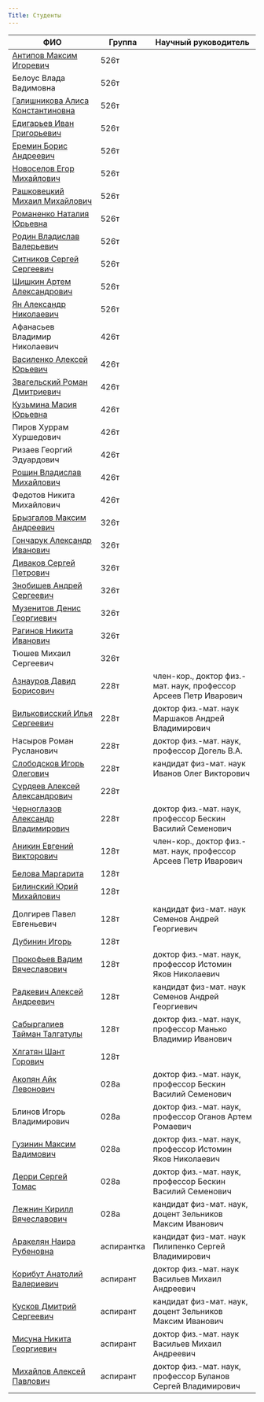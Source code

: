 ```yaml
---
Title: Студенты
---
```


ФИО | Группа | Научный руководитель
--|--|--
[Антипов Максим Игоревич](mailto:maksim.antipov.97@mail.ru "E-mail: maksim.antipov.97@mail.ru") | 526т | |
Белоус Влада Вадимовна | 526т | |
[Галишникова Алиса Константиновна](mailto:alice19832@gmail.com "E-mail: alice19832@gmail.com") | 526т | |
[Едигарьев Иван Григорьевич](mailto:edigaryev.ig@phystech.edu "E-mail: edigaryev.ig@phystech.edu") | 526т | |
[Еремин Борис Андреевич](mailto:ereminbonisru@yandex.ru "E-mail: ereminbonisru@yandex.ru") | 526т | |
[Новоселов Егор Михайлович](mailto:novoselovegor@gmail.com "E-mail: novoselovegor@gmail.com") | 526т | |
[Рашковецкий Михаил Михайлович](mailto:rashkovetskiy.mm@phystech.edu "E-mail: rashkovetskiy.mm@phystech.edu") | 526т | |
[Романенко Наталия Юрьевна](mailto:rmtasha@yandex.ru "E-mail: rmtasha@yandex.ru") | 526т | |
[Родин Владислав Валерьевич](mailto:rodin.vv@phystech.edu "E-mail: rodin.vv@phystech.edu") | 526т | |
[Ситников Сергей Сергеевич](mailto:mailtosergeysitnikov@yandex.ru "E-mail: mailtosergeysitnikov@yandex.ru") | 526т | |
[Шишкин Артем Александрович](mailto:artem.shishkin@phystech.edu "E-mail: artem.shishkin@phystech.edu") | 526т | |
[Ян Александр Николаевич](mailto:caiiiarh@gmail.com "E-mail: caiiiarh@gmail.com") | 526т | |
Афанасьев Владимир Николаевич | 426т | |
[Василенко Алексей Юрьевич](mailto:vasilex@mail.ru "E-mail: vasilex@mail.ru") | 426т | |
[Звагельский Роман Дмитриевич](mailto:superznatok@gmail.com "E-mail: superznatok@gmail.com") | 426т | |
[Кузьмина Мария Юрьевна](mailto:kuzmina_maria@inbox.ru "E-mail: kuzmina_maria@inbox.ru") | 426т | |
Пиров Хуррам Хуршедович | 426т | |
Ризаев Георгий Эдуардович | 426т | |
[Рощин Владислав Михайлович](mailto:rpqshniki@gmail.com "E-mail: rpqshniki@gmail.com") | 426т | |
Федотов Никита Михайлович | 426т | |
[Брызгалов Максим Андреевич](mailto:maximumbrv@yandex.ru "E-mail: maximumbrv@yandex.ru") | 326т | |
[Гончарук Александр Иванович](mailto:goncharuk@phystech.edu "E-mail: goncharuk@phystech.edu") | 326т | |
[Диваков Сергей Петрович](mailto:div.gerge@gmail.com "E-mail: div.gerge@gmail.com") | 326т | |
[Знобишев Андрей Сергеевич](mailto:znobish353@rambler.ru "E-mail: znobish353@rambler.ru") | 326т | |
[Музенитов Денис Георгиевич](mailto:dionis.chelny@bk.ru "E-mail: dionis.chelny@bk.ru") | 326т | |
[Рагинов Никита Иванович](mailto:raginov-n@yandex.ru "E-mail: raginov-n@yandex.ru") | 326т | |
Тюшев Михаил Сергеевич | 326т | |
[Азнауров Давид Борисович](mailto:azn-david@mail.ru "E-mail: azn-david@mail.ru") | 228т | член-кор., доктор физ.-мат. наук, профессор Арсеев Петр Иварович
[Вильковисский Илья Сергеевич](mailto:reminguk@gmail.com "E-mail: reminguk@gmail.com") | 228т | доктор физ.-мат. наук Маршаков Андрей Владимирович
Насыров Роман Русланович | 228т | доктор физ.-мат. наук, профессор Догель В.А.
[Слободсков Игорь Олегович](mailto:i.slobodskov@ail.ru "E-mail: i.slobodskov@ail.ru") | 228т | кандидат физ-мат. наук Иванов Олег Викторович
[Сурдяев Алексей Александрович](mailto:aleksey.surdyaev@phystech.edu "E-mail: aleksey.surdyaev@phystech.edu") | 228т | |
[Черноглазов Александр Владимирович](mailto:chernoglazov_aleksandr@mail.ru "E-mail: chernoglazov_aleksandr@mail.ru") | 228т | доктор физ.-мат. наук, профессор Бескин Василий Семенович
[Аникин Евгений Викторович](mailto:evg.anikin@mail.ru "E-mail: evg.anikin@mail.ru") | 128т | член-кор., доктор физ.-мат. наук, профессор Арсеев Петр Иварович
[Белова Маргарита](mailto:belova.margarita11@gmail.com "E-mail: belova.margarita11@gmail.com") | 128т | |
[Билинский Юрий Михайлович](mailto:nelogan@yandex.ru "E-mail: nelogan@yandex.ru") | 128т | |
Долгирев Павел Евгеньевич | 128т | кандидат физ-мат. наук Семенов Андрей Георгиевич
[Дубинин Игорь](mailto:Henryvd@mail.ru "E-mail: Henryvd@mail.ru") | 128т | |
[Прокофьев Вадим Вячеславович](mailto:lopata94@yandex.ru "E-mail: lopata94@yandex.ru") | 128т | доктор физ.-мат. наук, профессор Истомин Яков Николаевич
[Радкевич Алексей Андреевич](mailto:10radkeih@mail.ru "E-mail: 10radkeih@mail.ru") | 128т | кандидат физ-мат. наук Семенов Андрей Георгиевич
[Сабыргалиев Тайман Талгатулы](mailto:sabyrgalie@phystech.edu "E-mail: sabyrgalie@phystech.edu") | 128т | доктор физ.-мат. наук, профессор Манько Владимир Иванович
[Хлгатян Шант Горович](mailto:khlghatyanshant@gmail.com "E-mail: khlghatyanshant@gmail.com") | 128т | |
[Акопян Айк Левонович](mailto:hayk.hakopyan@gmail.com "E-mail: hayk.hakopyan@gmail.com") | 028а | доктор физ.-мат. наук, профессор Бескин Василий Семенович
Блинов Игорь Владимирович | 028а | доктор физ.-мат. наук, профессор Оганов Артем Ромаевич
[Гузинин Максим Вадимович](mailto:gyzinin@phystech.edu "E-mail: gyzinin@phystech.edu") | 028а | доктор физ.-мат. наук, профессор Истомин Яков Николаевич
[Дерри Сергей Томас](mailto:derry@live.ru "E-mail: derry@live.ru") | 028а | доктор физ.-мат. наук, профессор Бескин Василий Семенович
[Лежнин Кирилл Вячеславович](mailto:klezhnin@yandex.ru "E-mail: klezhnin@yandex.ru") | 028а | кандидат физ-мат. наук, доцент Зельников Максим Иванович
[Аракелян Наира Рубеновна](mailto:n.rubenovna@mail.ru "E-mail: n.rubenovna@mail.ru") | аспирантка | кандидат физ-мат. наук Пилипенко Сергей Владимирович
[Корибут Анатолий Валериевич](mailto:akoribut@gmail.com "E-mail: akoribut@gmail.com") | аспирант | доктор физ.-мат. наук Васильев Михаил Андреевич
[Кусков Дмитрий Сергеевич](mailto:dimankuskov@gmail.com "E-mail: dimankuskov@gmail.com") | аспирант | кандидат физ-мат. наук, доцент Зельников Максим Иванович
[Мисуна Никита Георгиевич](mailto:migeo@bk.ru "E-mail: migeo@bk.ru") | аспирант | доктор физ.-мат. наук Васильев Михаил Андреевич
[Михайлов Алексей Павлович](mailto:a.p.mikhaylov@gmail.com "E-mail: a.p.mikhaylov@gmail.com") | аспирант | доктор физ.-мат. наук, профессор Буланов Сергей Владимирович
